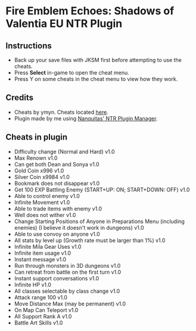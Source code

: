 # Fire Emblem Echoes: Shadows of Valentia EU NTR Plugin

## Instructions
* Back up your save files with JKSM first before attempting to use the cheats.
* Press **Select** in-game to open the cheat menu.
* Press Y on some cheats in the cheat menu to view how they work.

## Credits
* Cheats by ymyn. Cheats located [here](https://gbatemp.net/threads/gateway-cheats.402900/page-127#post-7317453).
* Plugin made by me using [Nanquitas' NTR Plugin Manager](https://gbatemp.net/threads/release-ntr-plugin-manager.457613/).

## Cheats in plugin
* Difficulty change (Normal and Hard) v1.0
* Max Renown v1.0
* Can get both Dean and Sonya v1.0
* Gold Coin x996 v1.0
* Silver Coin x9984 v1.0
* Bookmark does not disappear v1.0
* Get 100 EXP Battling Enemy (START+UP: ON; START+DOWN: OFF) v1.0
* Able to control enemy v1.0
* Infinite Movement v1.0
* Able to trade items with enemy v1.0
* Well does not wither v1.0
* Change Starting Positions of Anyone in Preparations Menu (including enemies) (I believe it doesn't work in dungeons) v1.0
* Able to use convoy on anyone v1.0
* All stats by level up (Growth rate must be larger than 1%) v1.0
* Infinite Mila Gear Uses v1.0
* Infinite item usage v1.0
* Instant message v1.0
* Run through monsters in 3D dungeons v1.0
* Can retreat from battle on the first turn v1.0
* Instant support conversations v1.0
* Infinite HP v1.0
* All classes selectable by class change v1.0
* Attack range 100 v1.0
* Move Distance Max (may be permanent) v1.0
* On Map Can Teleport v1.0
* All Support Rank A v1.0
* Battle Art Skills v1.0